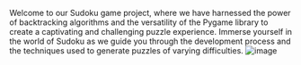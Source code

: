 Welcome to our Sudoku game project, where we have harnessed the power of backtracking algorithms and the versatility of the Pygame library to create a captivating and challenging puzzle experience. Immerse yourself in the world of Sudoku as we guide you through the development process and the techniques used to generate puzzles of varying difficulties.
![image](https://github.com/Shanmukha12121/sudoku_game/assets/153660825/5d6676ea-ac6a-4bc2-8922-905f11b14048)
